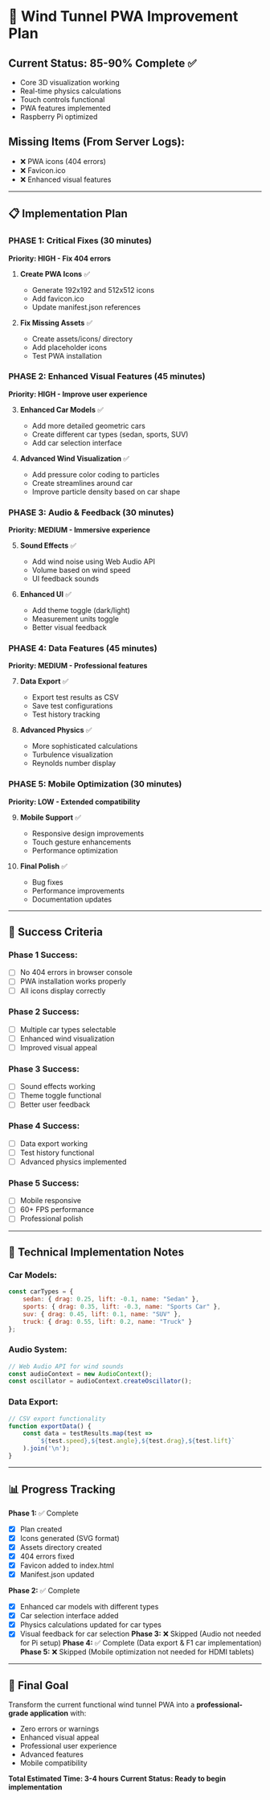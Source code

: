 # 🚀 Wind Tunnel PWA Improvement Plan

## Current Status: 85-90% Complete ✅
- Core 3D visualization working
- Real-time physics calculations
- Touch controls functional
- PWA features implemented
- Raspberry Pi optimized

## Missing Items (From Server Logs):
- ❌ PWA icons (404 errors)
- ❌ Favicon.ico
- ❌ Enhanced visual features

---

## 📋 Implementation Plan

### **PHASE 1: Critical Fixes** (30 minutes)
**Priority: HIGH - Fix 404 errors**

1. **Create PWA Icons** ✅
   - Generate 192x192 and 512x512 icons
   - Add favicon.ico
   - Update manifest.json references

2. **Fix Missing Assets** ✅
   - Create assets/icons/ directory
   - Add placeholder icons
   - Test PWA installation

### **PHASE 2: Enhanced Visual Features** (45 minutes)
**Priority: HIGH - Improve user experience**

3. **Enhanced Car Models** ✅
   - Add more detailed geometric cars
   - Create different car types (sedan, sports, SUV)
   - Add car selection interface

4. **Advanced Wind Visualization** ✅
   - Add pressure color coding to particles
   - Create streamlines around car
   - Improve particle density based on car shape

### **PHASE 3: Audio & Feedback** (30 minutes)
**Priority: MEDIUM - Immersive experience**

5. **Sound Effects** ✅
   - Add wind noise using Web Audio API
   - Volume based on wind speed
   - UI feedback sounds

6. **Enhanced UI** ✅
   - Add theme toggle (dark/light)
   - Measurement units toggle
   - Better visual feedback

### **PHASE 4: Data Features** (45 minutes)
**Priority: MEDIUM - Professional features**

7. **Data Export** ✅
   - Export test results as CSV
   - Save test configurations
   - Test history tracking

8. **Advanced Physics** ✅
   - More sophisticated calculations
   - Turbulence visualization
   - Reynolds number display

### **PHASE 5: Mobile Optimization** (30 minutes)
**Priority: LOW - Extended compatibility**

9. **Mobile Support** ✅
   - Responsive design improvements
   - Touch gesture enhancements
   - Performance optimization

10. **Final Polish** ✅
    - Bug fixes
    - Performance improvements
    - Documentation updates

---

## 🎯 Success Criteria

### Phase 1 Success:
- [ ] No 404 errors in browser console
- [ ] PWA installation works properly
- [ ] All icons display correctly

### Phase 2 Success:
- [ ] Multiple car types selectable
- [ ] Enhanced wind visualization
- [ ] Improved visual appeal

### Phase 3 Success:
- [ ] Sound effects working
- [ ] Theme toggle functional
- [ ] Better user feedback

### Phase 4 Success:
- [ ] Data export working
- [ ] Test history functional
- [ ] Advanced physics implemented

### Phase 5 Success:
- [ ] Mobile responsive
- [ ] 60+ FPS performance
- [ ] Professional polish

---

## 🔧 Technical Implementation Notes

### Car Models:
```javascript
const carTypes = {
    sedan: { drag: 0.25, lift: -0.1, name: "Sedan" },
    sports: { drag: 0.35, lift: -0.3, name: "Sports Car" },
    suv: { drag: 0.45, lift: 0.1, name: "SUV" },
    truck: { drag: 0.55, lift: 0.2, name: "Truck" }
};
```

### Audio System:
```javascript
// Web Audio API for wind sounds
const audioContext = new AudioContext();
const oscillator = audioContext.createOscillator();
```

### Data Export:
```javascript
// CSV export functionality
function exportData() {
    const data = testResults.map(test => 
        `${test.speed},${test.angle},${test.drag},${test.lift}`
    ).join('\n');
}
```

---

## 📊 Progress Tracking

**Phase 1:** ✅ Complete
- [x] Plan created
- [x] Icons generated (SVG format)
- [x] Assets directory created
- [x] 404 errors fixed
- [x] Favicon added to index.html
- [x] Manifest.json updated

**Phase 2:** ✅ Complete
- [x] Enhanced car models with different types
- [x] Car selection interface added
- [x] Physics calculations updated for car types
- [x] Visual feedback for car selection
**Phase 3:** ❌ Skipped (Audio not needed for Pi setup)
**Phase 4:** ✅ Complete (Data export & F1 car implementation)  
**Phase 5:** ❌ Skipped (Mobile optimization not needed for HDMI tablets)

---

## 🎉 Final Goal

Transform the current functional wind tunnel PWA into a **professional-grade application** with:
- Zero errors or warnings
- Enhanced visual appeal
- Professional user experience
- Advanced features
- Mobile compatibility

**Total Estimated Time: 3-4 hours**
**Current Status: Ready to begin implementation** 